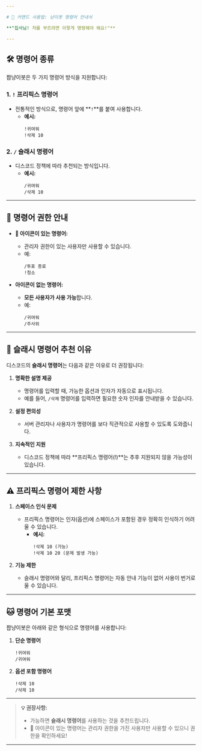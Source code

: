 ```yaml
---

# 🐾 커맨드 사용법: 냥이봇 명령어 안내서  

**"집사님! 저를 부르려면 이렇게 명령해야 해요!"**

---
```


## 🛠️ 명령어 종류

짭냥이봇은 두 가지 명령어 방식을 지원합니다:

### 1. **`!` 프리픽스 명령어**

-   전통적인 방식으로, 명령어 앞에 **`!`**를 붙여 사용합니다.
    -   **예시:**
        ```
        !귀여워
        !삭제 10
        ```

### 2. **`/` 슬래시 명령어**

-   디스코드 정책에 따라 추천되는 방식입니다.
    -   **예시:**
        ```
        /귀여워
        /삭제 10
        ```

---

## 👑 명령어 권한 안내

-   **👑 아이콘이 있는 명령어:**

    -   관리자 권한이 있는 사용자만 사용할 수 있습니다.
    -   예:
        ```
        /투표 종료
        !청소
        ```

-   **아이콘이 없는 명령어:**
    -   **모든 사용자가 사용 가능**합니다.
    -   예:
        ```
        /귀여워
        /주사위
        ```

---

## 🎯 슬래시 명령어 추천 이유

디스코드의 **슬래시 명령어**는 다음과 같은 이유로 더 권장됩니다:

1. **명확한 설명 제공**

    - 명령어를 입력할 때, 가능한 옵션과 인자가 자동으로 표시됩니다.
    - 예를 들어, `/삭제` 명령어를 입력하면 필요한 숫자 인자를 안내받을 수 있습니다.

2. **설정 편의성**

    - 서버 관리자나 사용자가 명령어를 보다 직관적으로 사용할 수 있도록 도와줍니다.

3. **지속적인 지원**
    - 디스코드 정책에 따라 **프리픽스 명령어(!)**는 추후 지원되지 않을 가능성이 있습니다.

---

## ⚠️ 프리픽스 명령어 제한 사항

1. **스페이스 인식 문제**

    - 프리픽스 명령어는 인자(옵션)에 스페이스가 포함된 경우 정확히 인식하기 어려울 수 있습니다.
        - **예시:**
            ```
            !삭제 10 (가능)
            !삭제 10 20 (문제 발생 가능)
            ```

2. **기능 제한**
    - 슬래시 명령어와 달리, 프리픽스 명령어는 자동 안내 기능이 없어 사용이 번거로울 수 있습니다.

---

## 🐱 명령어 기본 포맷

짭냥이봇은 아래와 같은 형식으로 명령어를 사용합니다:

1. **단순 명령어**

    ```
    !귀여워
    /귀여워
    ```

2. **옵션 포함 명령어**
    ```
    !삭제 10
    /삭제 10
    ```

---

> **💡 권장사항:**
>
> -   가능하면 **슬래시 명령어**를 사용하는 것을 추천드립니다.
> -   👑 아이콘이 있는 명령어는 관리자 권한을 가진 사용자만 사용할 수 있으니 권한을 확인하세요!

---
